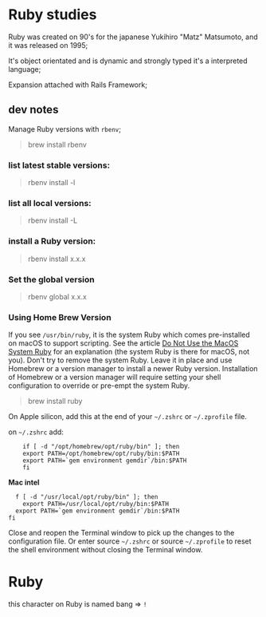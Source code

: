 # Ruby studies

Ruby was created on 90's for the japanese Yukihiro "Matz" Matsumoto, and it was released on 1995;

It's object orientated and is dynamic and strongly typed it's a interpreted language;

Expansion attached with Rails Framework;

## dev notes

Manage Ruby versions with `rbenv`;

> brew install rbenv

### list latest stable versions:

> rbenv install -l

### list all local versions:

> rbenv install -L

### install a Ruby version:

> rbenv install x.x.x

### Set the global version

> rbenv global x.x.x

### Using Home Brew Version

If you see `/usr/bin/ruby`, it is the system Ruby which comes pre-installed on macOS to support scripting. 
See the article [Do Not Use the MacOS System Ruby](https://mac.install.guide/faq/do-not-use-mac-system-ruby/) 
for an explanation (the system Ruby is there for macOS, not you). Don't try to remove the system Ruby. 
Leave it in place and use Homebrew or a version manager to install a newer Ruby version. 
Installation of Homebrew or a version manager will require setting your shell configuration to override or pre-empt the system Ruby.

> brew install ruby

On Apple silicon, add this at the end of your `~/.zshrc` or `~/.zprofile` file.

on `~/.zshrc` add:

``` 
	if [ -d "/opt/homebrew/opt/ruby/bin" ]; then
	export PATH=/opt/homebrew/opt/ruby/bin:$PATH
	export PATH=`gem environment gemdir`/bin:$PATH
	fi
```

**Mac intel**

```
  f [ -d "/usr/local/opt/ruby/bin" ]; then
 	export PATH=/usr/local/opt/ruby/bin:$PATH
  export PATH=`gem environment gemdir`/bin:$PATH
fi
```

Close and reopen the Terminal window to pick up the changes to the configuration file. 
Or enter source `~/.zshrc` or source `~/.zprofile` to reset the shell environment without closing the Terminal window.

# Ruby

this character on Ruby is named bang => `!`
